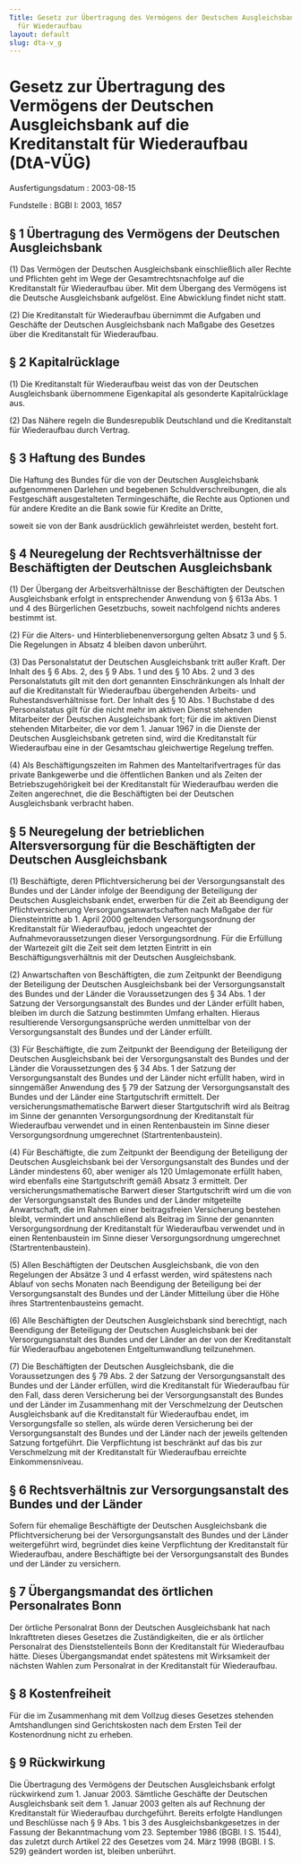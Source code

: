 ```yaml
---
Title: Gesetz zur Übertragung des Vermögens der Deutschen Ausgleichsbank auf die Kreditanstalt
  für Wiederaufbau
layout: default
slug: dta-v_g
---
```


# Gesetz zur Übertragung des Vermögens der Deutschen Ausgleichsbank auf die Kreditanstalt für Wiederaufbau (DtA-VÜG)

Ausfertigungsdatum
:   2003-08-15

Fundstelle
:   BGBl I: 2003, 1657



## § 1 Übertragung des Vermögens der Deutschen Ausgleichsbank

(1) Das Vermögen der Deutschen Ausgleichsbank einschließlich aller
Rechte und Pflichten geht im Wege der Gesamtrechtsnachfolge auf die
Kreditanstalt für Wiederaufbau über. Mit dem Übergang des Vermögens
ist die Deutsche Ausgleichsbank aufgelöst. Eine Abwicklung findet
nicht statt.

(2) Die Kreditanstalt für Wiederaufbau übernimmt die Aufgaben und
Geschäfte der Deutschen Ausgleichsbank nach Maßgabe des Gesetzes über
die Kreditanstalt für Wiederaufbau.


## § 2 Kapitalrücklage

(1) Die Kreditanstalt für Wiederaufbau weist das von der Deutschen
Ausgleichsbank übernommene Eigenkapital als gesonderte Kapitalrücklage
aus.

(2) Das Nähere regeln die Bundesrepublik Deutschland und die
Kreditanstalt für Wiederaufbau durch Vertrag.


## § 3 Haftung des Bundes

Die Haftung des Bundes für die von der Deutschen Ausgleichsbank
aufgenommenen Darlehen und begebenen Schuldverschreibungen, die als
Festgeschäft ausgestalteten Termingeschäfte, die Rechte aus Optionen
und für andere Kredite an die Bank sowie für Kredite an Dritte,

soweit sie von der Bank ausdrücklich gewährleistet werden, besteht
fort.


## § 4 Neuregelung der Rechtsverhältnisse der Beschäftigten der Deutschen Ausgleichsbank

(1) Der Übergang der Arbeitsverhältnisse der Beschäftigten der
Deutschen Ausgleichsbank erfolgt in entsprechender Anwendung von §
613a Abs. 1 und 4 des Bürgerlichen Gesetzbuchs, soweit nachfolgend
nichts anderes bestimmt ist.

(2) Für die Alters- und Hinterbliebenenversorgung gelten Absatz 3 und
§ 5. Die Regelungen in Absatz 4 bleiben davon unberührt.

(3) Das Personalstatut der Deutschen Ausgleichsbank tritt außer Kraft.
Der Inhalt des § 6 Abs. 2, des § 9 Abs. 1 und des § 10 Abs. 2 und 3
des Personalstatuts gilt mit den dort genannten Einschränkungen als
Inhalt der auf die Kreditanstalt für Wiederaufbau übergehenden
Arbeits- und Ruhestandsverhältnisse fort. Der Inhalt des § 10 Abs. 1
Buchstabe d des Personalstatus gilt für die nicht mehr im aktiven
Dienst stehenden Mitarbeiter der Deutschen Ausgleichsbank fort; für
die im aktiven Dienst stehenden Mitarbeiter, die vor dem 1. Januar
1967 in die Dienste der Deutschen Ausgleichsbank getreten sind, wird
die Kreditanstalt für Wiederaufbau eine in der Gesamtschau
gleichwertige Regelung treffen.

(4) Als Beschäftigungszeiten im Rahmen des Manteltarifvertrages für
das private Bankgewerbe und die öffentlichen Banken und als Zeiten der
Betriebszugehörigkeit bei der Kreditanstalt für Wiederaufbau werden
die Zeiten angerechnet, die die Beschäftigten bei der Deutschen
Ausgleichsbank verbracht haben.


## § 5 Neuregelung der betrieblichen Altersversorgung für die Beschäftigten der Deutschen Ausgleichsbank

(1) Beschäftigte, deren Pflichtversicherung bei der Versorgungsanstalt
des Bundes und der Länder infolge der Beendigung der Beteiligung der
Deutschen Ausgleichsbank endet, erwerben für die Zeit ab Beendigung
der Pflichtversicherung Versorgungsanwartschaften nach Maßgabe der für
Diensteintritte ab 1. April 2000 geltenden Versorgungsordnung der
Kreditanstalt für Wiederaufbau, jedoch ungeachtet der
Aufnahmevoraussetzungen dieser Versorgungsordnung. Für die Erfüllung
der Wartezeit gilt die Zeit seit dem letzten Eintritt in ein
Beschäftigungsverhältnis mit der Deutschen Ausgleichsbank.

(2) Anwartschaften von Beschäftigten, die zum Zeitpunkt der Beendigung
der Beteiligung der Deutschen Ausgleichsbank bei der
Versorgungsanstalt des Bundes und der Länder die Voraussetzungen des §
34 Abs. 1 der Satzung der Versorgungsanstalt des Bundes und der Länder
erfüllt haben, bleiben im durch die Satzung bestimmten Umfang
erhalten. Hieraus resultierende Versorgungsansprüche werden
unmittelbar von der Versorgungsanstalt des Bundes und der Länder
erfüllt.

(3) Für Beschäftigte, die zum Zeitpunkt der Beendigung der Beteiligung
der Deutschen Ausgleichsbank bei der Versorgungsanstalt des Bundes und
der Länder die Voraussetzungen des § 34 Abs. 1 der Satzung der
Versorgungsanstalt des Bundes und der Länder nicht erfüllt haben, wird
in sinngemäßer Anwendung des § 79 der Satzung der Versorgungsanstalt
des Bundes und der Länder eine Startgutschrift ermittelt. Der
versicherungsmathematische Barwert dieser Startgutschrift wird als
Beitrag im Sinne der genannten Versorgungsordnung der Kreditanstalt
für Wiederaufbau verwendet und in einen Rentenbaustein im Sinne dieser
Versorgungsordnung umgerechnet (Startrentenbaustein).

(4) Für Beschäftigte, die zum Zeitpunkt der Beendigung der Beteiligung
der Deutschen Ausgleichsbank bei der Versorgungsanstalt des Bundes und
der Länder mindestens 60, aber weniger als 120 Umlagemonate erfüllt
haben, wird ebenfalls eine Startgutschrift gemäß Absatz 3 ermittelt.
Der versicherungsmathematische Barwert dieser Startgutschrift wird um
die von der Versorgungsanstalt des Bundes und der Länder mitgeteilte
Anwartschaft, die im Rahmen einer beitragsfreien Versicherung bestehen
bleibt, vermindert und anschließend als Beitrag im Sinne der genannten
Versorgungsordnung der Kreditanstalt für Wiederaufbau verwendet und in
einen Rentenbaustein im Sinne dieser Versorgungsordnung umgerechnet
(Startrentenbaustein).

(5) Allen Beschäftigten der Deutschen Ausgleichsbank, die von den
Regelungen der Absätze 3 und 4 erfasst werden, wird spätestens nach
Ablauf von sechs Monaten nach Beendigung der Beteiligung bei der
Versorgungsanstalt des Bundes und der Länder Mitteilung über die Höhe
ihres Startrentenbausteins gemacht.

(6) Alle Beschäftigten der Deutschen Ausgleichsbank sind berechtigt,
nach Beendigung der Beteiligung der Deutschen Ausgleichsbank bei der
Versorgungsanstalt des Bundes und der Länder an der von der
Kreditanstalt für Wiederaufbau angebotenen Entgeltumwandlung
teilzunehmen.

(7) Die Beschäftigten der Deutschen Ausgleichsbank, die die
Voraussetzungen des § 79 Abs. 2 der Satzung der Versorgungsanstalt des
Bundes und der Länder erfüllen, wird die Kreditanstalt für
Wiederaufbau für den Fall, dass deren Versicherung bei der
Versorgungsanstalt des Bundes und der Länder im Zusammenhang mit der
Verschmelzung der Deutschen Ausgleichsbank auf die Kreditanstalt für
Wiederaufbau endet, im Versorgungsfalle so stellen, als würde deren
Versicherung bei der Versorgungsanstalt des Bundes und der Länder nach
der jeweils geltenden Satzung fortgeführt. Die Verpflichtung ist
beschränkt auf das bis zur Verschmelzung mit der Kreditanstalt für
Wiederaufbau erreichte Einkommensniveau.


## § 6 Rechtsverhältnis zur Versorgungsanstalt des Bundes und der Länder

Sofern für ehemalige Beschäftigte der Deutschen Ausgleichsbank die
Pflichtversicherung bei der Versorgungsanstalt des Bundes und der
Länder weitergeführt wird, begründet dies keine Verpflichtung der
Kreditanstalt für Wiederaufbau, andere Beschäftigte bei der
Versorgungsanstalt des Bundes und der Länder zu versichern.


## § 7 Übergangsmandat des örtlichen Personalrates Bonn

Der örtliche Personalrat Bonn der Deutschen Ausgleichsbank hat nach
Inkrafttreten dieses Gesetzes die Zuständigkeiten, die er als
örtlicher Personalrat des Dienststellenteils Bonn der Kreditanstalt
für Wiederaufbau hätte. Dieses Übergangsmandat endet spätestens mit
Wirksamkeit der nächsten Wahlen zum Personalrat in der Kreditanstalt
für Wiederaufbau.


## § 8 Kostenfreiheit

Für die im Zusammenhang mit dem Vollzug dieses Gesetzes stehenden
Amtshandlungen sind Gerichtskosten nach dem Ersten Teil der
Kostenordnung nicht zu erheben.


## § 9 Rückwirkung

Die Übertragung des Vermögens der Deutschen Ausgleichsbank erfolgt
rückwirkend zum 1. Januar 2003. Sämtliche Geschäfte der Deutschen
Ausgleichsbank seit dem 1. Januar 2003 gelten als auf Rechnung der
Kreditanstalt für Wiederaufbau durchgeführt. Bereits erfolgte
Handlungen und Beschlüsse nach § 9 Abs. 1 bis 3 des
Ausgleichsbankgesetzes in der Fassung der Bekanntmachung vom 23.
September 1986 (BGBl. I S. 1544), das zuletzt durch Artikel 22 des
Gesetzes vom 24. März 1998 (BGBl. I S. 529) geändert worden ist,
bleiben unberührt.

